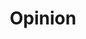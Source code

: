 ---
layout: list
title:  Opinion
slug:   opinion
description: >
  Thought pieces and opinions - may not be evidence based!
---